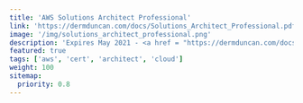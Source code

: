 ```yaml
---
title: 'AWS Solutions Architect Professional'
link: 'https://dermduncan.com/docs/Solutions_Architect_Professional.pdf'
image: '/img/solutions_architect_professional.png'
description: 'Expires May 2021 - <a href = "https://dermduncan.com/docs/Solutions_Architect_Professional.pdf">View Certificate</a>'
featured: true
tags: ['aws', 'cert', 'architect', 'cloud']
weight: 100
sitemap:
  priority: 0.8
---
```


